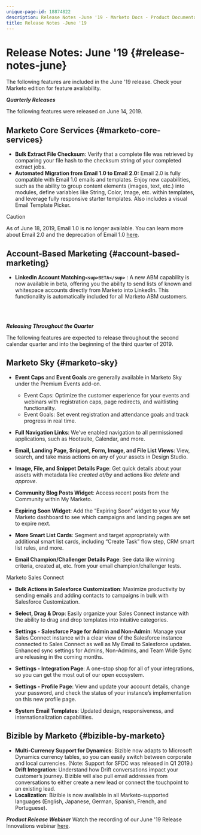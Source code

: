 ```yaml
---
unique-page-id: 18874822
description: Release Notes -June '19 - Marketo Docs - Product Documentation
title: Release Notes -June '19
---
```


# Release Notes: June '19 {#release-notes-june}

The following features are included in the June '19 release. Check your Marketo edition for feature availability.

***Quarterly Releases***

The following features were released on June 14, 2019.

## Marketo Core Services {#marketo-core-services}

* **Bulk Extract File Checksum**: Verify that a complete file was retrieved by comparing your file hash to the checksum string of your completed extract jobs. 
* **Automated Migration from Email 1.0 to Email 2.0:** Email 2.0 is fully compatible with Email 1.0 emails and templates. Enjoy new capabilities, such as the ability to group content elements (images, text, etc.) into modules, define variables like String, Color, Image, etc. within templates, and leverage fully responsive starter templates. Also includes a visual Email Template Picker.

>[!CAUTION]
>
>As of June 18, 2019, Email 1.0 is no longer available. You can learn more about Email 2.0 and the deprecation of Email 1.0 [here](http://nation.marketo.com/docs/DOC-7038).

## Account-Based Marketing {#account-based-marketing}

* **LinkedIn Account Matching`<sup>BETA</sup>`** : A new ABM capability is now available in beta, offering you the ability to send lists of known and whitespace accounts directly from Marketo into LinkedIn. This functionality is automatically included for all Marketo ABM customers.

<br>&nbsp;

***Releasing Throughout the Quarter***

The following features are expected to release throughout the second calendar quarter and into the beginning of the third quarter of 2019.

## Marketo Sky {#marketo-sky}

* **Event Caps** and **Event Goals** are generally available in Marketo Sky under the Premium Events add-on.

    * Event Caps: Optimize the customer experience for your events and webinars with registration caps, page redirects, and waitlisting functionality.
    * Event Goals: Set event registration and attendance goals and track progress in real time.

* **Full Navigation Links**: We've enabled navigation to all permissioned applications, such as Hootsuite, Calendar, and more.
* **Email, Landing Page, Snippet, Form, Image, and File List Views**: View, search, and take mass actions on any of your assets in Design Studio.
* **Image, File, and Snippet Details Page**: Get quick details about your assets with metadata like *created at/by* and actions like *delete* and *approve*.
* **Community Blog Posts Widget**: Access recent posts from the Community within My Marketo.
* **Expiring Soon Widget**: Add the “Expiring Soon” widget to your My Marketo dashboard to see which campaigns and landing pages are set to expire next. 
* **More Smart List Cards**: Segment and target appropriately with additional smart list cards, including “Create Task” flow step, CRM smart list rules, and more.
* **Email Champion/Challenger Details Page**: See data like winning criteria, created at, etc. from your email champion/challenger tests.

Marketo Sales Connect

* **Bulk Actions in Salesforce Customization**: Maximize productivity by sending emails and adding contacts to campaigns in bulk with Salesforce Customization.
* **Select, Drag & Drop**: Easily organize your Sales Connect instance with the ability to drag and drop templates into intuitive categories.
* **Settings - Salesforce Page for Admin and Non-Admin**: Manage your Sales Connect instance with a clear view of the Salesforce instance connected to Sales Connect as well as My Email to Salesforce updates. Enhanced sync settings for Admins, Non-Admins, and Team Wide Sync are releasing in the coming months.
* **Settings - Integration Page**: A one-stop shop for all of your integrations, so you can get the most out of our open ecosystem.
* **Settings - Profile Page**: View and update your account details, change your password, and check the status of your instance’s implementation on this new profile page.

* **System Email Templates**: Updated design, responsiveness, and internationalization capabilities.

## Bizible by Marketo {#bizible-by-marketo}

* **Multi-Currency Support for Dynamics**: Bizible now adapts to Microsoft Dynamics currency tables, so you can easily switch between corporate and local currencies. (Note: Support for SFDC was released in Q1 2019.)
* **Drift Integration**: Understand how Drift conversations impact your customer’s journey. Bizible will also pull email addresses from conversations to either create a new lead or connect the touchpoint to an existing lead.
* **Localization**: Bizible is now available in all Marketo-supported languages (English, Japanese, German, Spanish, French, and Portuguese).

***Product Release Webinar*** Watch the recording of our June '19 Release Innovations webinar [here](https://engage.marketo.com/Marketo-June-Product-Release-2019-On-Demand.html).
